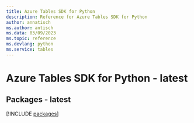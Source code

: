```yaml
---
title: Azure Tables SDK for Python
description: Reference for Azure Tables SDK for Python
author: annatisch
ms.author: antisch
ms.data: 03/09/2023
ms.topic: reference
ms.devlang: python
ms.service: tables
---
```

# Azure Tables SDK for Python - latest
## Packages - latest
[!INCLUDE [packages](tables-index.md)]